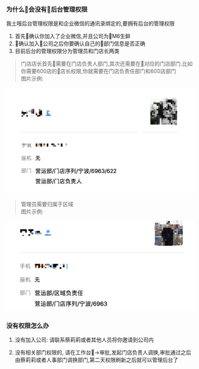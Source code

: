 ### 为什么会没有后台管理权限

我土哦后台管理权限是和企业微信的通讯录绑定的,要拥有后台的管理权限
1. 首先确认你加入了企业微信,并且公司为M6生鲜
1. 确认加入公司之后你要确认自己的部门信息是否正确
2. 目前后台的管理权限分为管理员和门店长两类
>  门店店长首先需要在门店负责人部门,其次还需要在对应的门店部门.比如你需要600店的店长权限,你就需要在门店负责任部门和600店部门  
> 图片示例:

![部门示例图片](./assets/department-ex.png)
> 管理员需要归属于区域  
> 图片示例:

![部门示例图片](./assets/zone-ex.png)

### 没有权限怎么办
1. 没有加入公司: 
  请联系蔡莉莉或者其他人员将你邀请到公司内

1. 没有相关部门权限的,
    请在工作台->审批,发起门店负责人调换,审批通过之后由蔡莉莉或者人事部门调换部门,第二天权限刷新之后就可以管理后台了